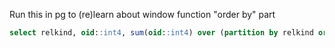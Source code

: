 Run this in pg to (re)learn about window function "order by" part

```sql
select relkind, oid::int4, sum(oid::int4) over (partition by relkind order by oid::int4) from pg_class;
```